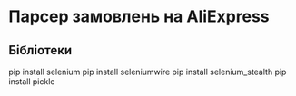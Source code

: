 # Парсер замовлень на AliExpress

## Бібліотеки
pip install selenium
pip install seleniumwire
pip install selenium_stealth
pip install pickle